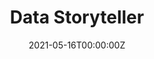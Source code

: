 ---
title: Data Storyteller
summary: Data Storyteller is an AI based tool that can take a data set, identify patterns in the data, can interpret the result, and can then produce an output story that is understandable to a business user based on the context.
tags:
- Deep Learning
date: "2021-05-16T00:00:00Z"

# Optional external URL for project (replaces project detail page).
external_link: "https://github.com/prakharrathi25/data-storyteller"

image:
  caption: Photo by rawpixel on Unsplash
  focal_point: Smart

links:
- icon: github
  icon_pack: fab
  name: Checkout
  url: https://github.com/prakharrathi25/data-storyteller
url_code: ""
url_pdf: ""
url_slides: "https://drive.google.com/file/d/1vlmXN_wNQdf6Y_hpVKV2QD1ub80izIiK/view?usp=sharing"
url_video: "https://drive.google.com/file/d/1C-WMgJ6tLfVMAz4mS-OQF9-9-0GhgSWJ/view?usp=sharing"

# Slides (optional).
#   Associate this project with Markdown slides.
#   Simply enter your slide deck's filename without extension.
#   E.g. `slides = "example-slides"` references `content/slides/example-slides.md`.
#   Otherwise, set `slides = ""`.
slides: ""
---